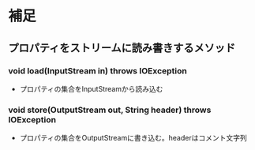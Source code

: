 # 補足

## プロパティをストリームに読み書きするメソッド
### void load(InputStream in) throws IOException
- プロパティの集合をInputStreamから読み込む

### void store(OutputStream out, String header) throws IOException
- プロパティの集合をOutputStreamに書き込む。headerはコメント文字列